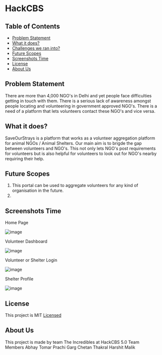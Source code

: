 # HackCBS


## Table of Contents

- [Problem Statement](#Problem-Statement)
- [What it does?](#what-it-does?)
- [Challenges we ran into?](#challenges-we-ran-into)
- [Future Scopes](#future-scope)
- [Screenshots Time](#screenshots-time)
- [License](#license)
- [About Us](#about-us)


## Problem Statement
There are more than 4,000 NGO's in Delhi and yet people face difficulties getting in touch with them. There is a serious lack of awareness amongst people locating and volunteering in government approved NGO's. There is a need of a platform that lets volunteers contact these NGO's and vice versa.

## What it does?
SaveOurStrays is a platform that works as a volunteer aggregation platform for animal NGOs / Animal Shelters. Our main aim is to brigde the gap between volunteers and NGO's. This not only lets NGO's post requirements for volunteers but is also helpful for volunteers to look out for NGO's nearby requiring their help.

## Future Scopes
1. This portal can be used to aggregate volunteers for any kind of organisation in the future.
2. 

## Screenshots Time

Home Page

![image](https://user-images.githubusercontent.com/73431489/200156813-fe551e0c-e9a3-4556-ba00-c136dc8e796c.png)

Volunteer Dashboard

![image](https://user-images.githubusercontent.com/73431489/200156894-21fe9784-e7fc-4f2c-8f1c-b6b8198f44ec.png)


Volunteer or Shelter Login

![image](https://user-images.githubusercontent.com/73431489/200156925-475c7c3d-d7ce-4d51-9115-66b7d9a06a82.png)


Shelter Profile

![image](https://user-images.githubusercontent.com/73431489/200157083-dbd02f59-d177-449b-bd37-c64acfd17d91.png)


## License
This project is MIT [Licensed](./LICENSE)


## About Us
This project is made by team The Incredibles at HackCBS 5.0
Team Members
Abhay Tomar
Prachi Garg
Chetan Thakral
Harshit Malik
